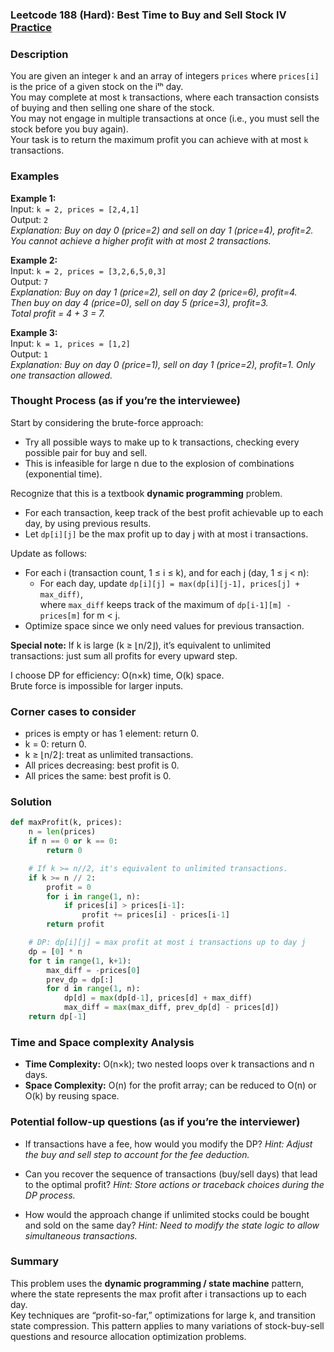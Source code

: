 ### Leetcode 188 (Hard): Best Time to Buy and Sell Stock IV [Practice](https://leetcode.com/problems/best-time-to-buy-and-sell-stock-iv)

### Description  
You are given an integer `k` and an array of integers `prices` where `prices[i]` is the price of a given stock on the iᵗʰ day.  
You may complete at most `k` transactions, where each transaction consists of buying and then selling one share of the stock.  
You may not engage in multiple transactions at once (i.e., you must sell the stock before you buy again).  
Your task is to return the maximum profit you can achieve with at most `k` transactions.


### Examples  

**Example 1:**  
Input: `k = 2, prices = [2,4,1]`  
Output: `2`  
*Explanation: Buy on day 0 (price=2) and sell on day 1 (price=4), profit=2. You cannot achieve a higher profit with at most 2 transactions.*

**Example 2:**  
Input: `k = 2, prices = [3,2,6,5,0,3]`  
Output: `7`  
*Explanation: Buy on day 1 (price=2), sell on day 2 (price=6), profit=4.  
Then buy on day 4 (price=0), sell on day 5 (price=3), profit=3.  
Total profit = 4 + 3 = 7.*

**Example 3:**  
Input: `k = 1, prices = [1,2]`  
Output: `1`  
*Explanation: Buy on day 0 (price=1), sell on day 1 (price=2), profit=1. Only one transaction allowed.*


### Thought Process (as if you’re the interviewee)  
Start by considering the brute-force approach:  
- Try all possible ways to make up to k transactions, checking every possible pair for buy and sell.  
- This is infeasible for large n due to the explosion of combinations (exponential time).

Recognize that this is a textbook **dynamic programming** problem.  
- For each transaction, keep track of the best profit achievable up to each day, by using previous results.
- Let `dp[i][j]` be the max profit up to day j with at most i transactions.

Update as follows:  
- For each i (transaction count, 1 ≤ i ≤ k), and for each j (day, 1 ≤ j < n):  
  - For each day, update `dp[i][j] = max(dp[i][j-1], prices[j] + max_diff)`,  
    where `max_diff` keeps track of the maximum of `dp[i-1][m] - prices[m]` for m < j.  
- Optimize space since we only need values for previous transaction.

**Special note:** If k is large (k ≥ ⌊n/2⌋), it’s equivalent to unlimited transactions: just sum all profits for every upward step.

I choose DP for efficiency: O(n×k) time, O(k) space.  
Brute force is impossible for larger inputs.

### Corner cases to consider  
- prices is empty or has 1 element: return 0.
- k = 0: return 0.
- k ≥ ⌊n/2⌋: treat as unlimited transactions.
- All prices decreasing: best profit is 0.
- All prices the same: best profit is 0.


### Solution

```python
def maxProfit(k, prices):
    n = len(prices)
    if n == 0 or k == 0:
        return 0

    # If k >= n//2, it's equivalent to unlimited transactions.
    if k >= n // 2:
        profit = 0
        for i in range(1, n):
            if prices[i] > prices[i-1]:
                profit += prices[i] - prices[i-1]
        return profit

    # DP: dp[i][j] = max profit at most i transactions up to day j
    dp = [0] * n
    for t in range(1, k+1):
        max_diff = -prices[0]
        prev_dp = dp[:]
        for d in range(1, n):
            dp[d] = max(dp[d-1], prices[d] + max_diff)
            max_diff = max(max_diff, prev_dp[d] - prices[d])
    return dp[-1]
```

### Time and Space complexity Analysis  

- **Time Complexity:** O(n×k); two nested loops over k transactions and n days.
- **Space Complexity:** O(n) for the profit array; can be reduced to O(n) or O(k) by reusing space.

### Potential follow-up questions (as if you’re the interviewer)  

- If transactions have a fee, how would you modify the DP?
  *Hint: Adjust the buy and sell step to account for the fee deduction.*

- Can you recover the sequence of transactions (buy/sell days) that lead to the optimal profit?
  *Hint: Store actions or traceback choices during the DP process.*

- How would the approach change if unlimited stocks could be bought and sold on the same day?
  *Hint: Need to modify the state logic to allow simultaneous transactions.*

### Summary
This problem uses the **dynamic programming / state machine** pattern, where the state represents the max profit after i transactions up to each day.  
Key techniques are “profit-so-far,” optimizations for large k, and transition state compression. This pattern applies to many variations of stock-buy-sell questions and resource allocation optimization problems.